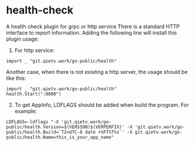 # health-check
A health check plugin for grpc or http service 
There is a standard HTTP interface to report information. Adding
the following line will install this plugin 
 usage:

1. For http service:

  ```
  import _ "git.qietv.work/go-public/health" 
  ```

Another case, when there is not existing a http server, the usage should be like this:

```
import _ "git.qietv.work/go-public/health"
health.Start(":8080")    
```

2. To get AppInfo, LDFLAGS should be added when build the program. For example:

  ```
  LDFLAGS=-ldflags "-X 'git.qietv.work/go-public/health.Version=$(VERSION)$(VERPERFIX)' -X 'git.qietv.work/go-public/health.Build=`TZ=UTC-8 date +%FT%T%z`' -X git.qietv.work/go-public/health.Name=this_is_your_app_name"
  ```

   